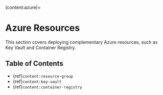 (content:azure)=
# Azure Resources

This section covers deploying complementary Azure resources, such as Key Vault and Container Registry.

## Table of Contents

- {ref}`content:resource-group`
- {ref}`content:key-vault`
- {ref}`content:container-registry`
